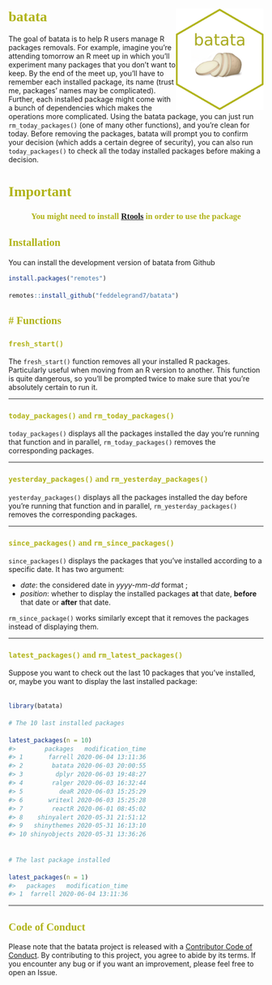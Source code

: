 
<!-- README.md is generated from README.Rmd. Please edit that file -->

<!-- badges: start -->

<!-- badges: end -->

<style> 

@import url('https://fonts.googleapis.com/css2?family=Bitter:ital@1&display=swap');

h1 {color: #B0B319;font-family: 'Bitter', serif;}

h2 {color: #B0B319;font-family: 'Bitter', serif;}

h3 {color: #B0B319;font-family: 'Bitter', serif;}


</style>

# batata <a><img src='man/figures/hex.png' align="right" height="200" /></a>

The goal of batata is to help R users manage R packages removals. For
example, imagine you’re attending tomorrow an R meet up in which you’ll
experiment many packages that you don’t want to keep. By the end of the
meet up, you’ll have to remember each installed package, its name (trust
me, packages’ names may be complicated). Further, each installed package
might come with a bunch of dependencies which makes the operations more
complicated. Using the batata package, you can just run
`rm_today_packages()` (one of many other functions), and you’re clean
for today. Before removing the packages, batata will prompt you to
confirm your decision (which adds a certain degree of security), you can
also run `today_packages()` to check all the today installed packages
before making a decision.

# Important

<center>

### You might need to install [Rtools](https://cran.r-project.org/bin/windows/Rtools/) in order to use the package

</center>

## Installation

You can install the development version of batata from Github

``` r
install.packages("remotes")

remotes::install_github("feddelegrand7/batata")
```

## \# Functions

### `fresh_start()`

The `fresh_start()` function removes all your installed R packages.
Particularly useful when moving from an R version to another. This
function is quite dangerous, so you’ll be prompted twice to make sure
that you’re absolutely certain to run it.

-----

### `today_packages()` and `rm_today_packages()`

`today_packages()` displays all the packages installed the day you’re
running that function and in parallel, `rm_today_packages()` removes the
corresponding packages.

-----

### `yesterday_packages()` and `rm_yesterday_packages()`

`yesterday_packages()` displays all the packages installed the day
before you’re running that function and in parallel,
`rm_yesterday_packages()` removes the corresponding packages.

-----

### `since_packages()` and `rm_since_packages()`

`since_packages()` displays the packages that you’ve installed according
to a specific date. It has two argument:

  - *date*: the considered date in *yyyy-mm-dd* format ;
  - *position*: whether to display the installed packages **at** that
    date, **before** that date or **after** that date.

`rm_since_package()` works similarly except that it removes the packages
instead of displaying them.

-----

### `latest_packages()` and `rm_latest_packages()`

Suppose you want to check out the last 10 packages that you’ve
installed, or, maybe you want to display the last installed package:

``` r

library(batata)

# The 10 last installed packages

latest_packages(n = 10)
#>        packages   modification_time
#> 1       farrell 2020-06-04 13:11:36
#> 2        batata 2020-06-03 20:00:55
#> 3         dplyr 2020-06-03 19:48:27
#> 4        ralger 2020-06-03 16:32:44
#> 5          deaR 2020-06-03 15:25:29
#> 6       writexl 2020-06-03 15:25:28
#> 7        reactR 2020-06-01 08:45:02
#> 8    shinyalert 2020-05-31 21:51:12
#> 9   shinythemes 2020-05-31 16:13:10
#> 10 shinyobjects 2020-05-31 13:36:26


# The last package installed 

latest_packages(n = 1)
#>   packages   modification_time
#> 1  farrell 2020-06-04 13:11:36
```

-----

## Code of Conduct

Please note that the batata project is released with a [Contributor Code
of
Conduct](https://contributor-covenant.org/version/2/0/CODE_OF_CONDUCT.html).
By contributing to this project, you agree to abide by its terms. If you
encounter any bug or if you want an improvement, please feel free to
open an Issue.
